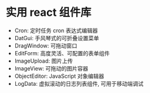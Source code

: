 # 实用 react 组件库

- Cron: 定时任务 cron 表达式编辑器
- DatGui: 手风琴式的可折叠设置菜单
- DragWindow: 可拖动窗口
- EditForm: 高度灵活、可配置的表单组件
- ImageUpload: 图片上传
- ImageView: 可拖动的图片容器
- ObjectEditor: JavaScript 对象编辑器
- LogData: 虚拟滚动的日志列表组件, 可用于移动端调试

